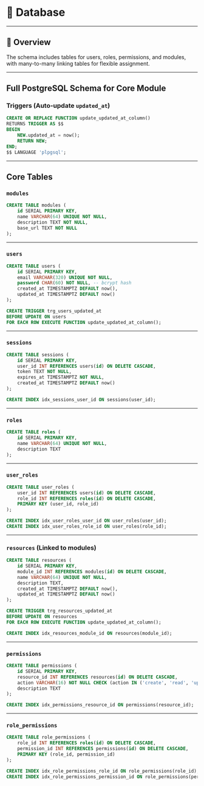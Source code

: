 # 📘 Database

---

## 🧭 Overview

The schema includes tables for users, roles, permissions, and modules, with many-to-many linking tables for flexible assignment.

---

## Full PostgreSQL Schema for Core Module

### Triggers (Auto-update `updated_at`)

```sql
CREATE OR REPLACE FUNCTION update_updated_at_column()
RETURNS TRIGGER AS $$
BEGIN
    NEW.updated_at = now();
    RETURN NEW;
END;
$$ LANGUAGE 'plpgsql';
```

---

## Core Tables

### `modules`

```sql
CREATE TABLE modules (
    id SERIAL PRIMARY KEY,
    name VARCHAR(64) UNIQUE NOT NULL,
    description TEXT NOT NULL,
    base_url TEXT NOT NULL
);
```

---

### `users`

```sql
CREATE TABLE users (
    id SERIAL PRIMARY KEY,
    email VARCHAR(320) UNIQUE NOT NULL,
    password CHAR(60) NOT NULL, -- bcrypt hash
    created_at TIMESTAMPTZ DEFAULT now(),
    updated_at TIMESTAMPTZ DEFAULT now()
);

CREATE TRIGGER trg_users_updated_at
BEFORE UPDATE ON users
FOR EACH ROW EXECUTE FUNCTION update_updated_at_column();
```

---

### `sessions`

```sql
CREATE TABLE sessions (
    id SERIAL PRIMARY KEY,
    user_id INT REFERENCES users(id) ON DELETE CASCADE,
    token TEXT NOT NULL,
    expires_at TIMESTAMPTZ NOT NULL,
    created_at TIMESTAMPTZ DEFAULT now()
);

CREATE INDEX idx_sessions_user_id ON sessions(user_id);
```

---

### `roles`

```sql
CREATE TABLE roles (
    id SERIAL PRIMARY KEY,
    name VARCHAR(64) UNIQUE NOT NULL,
    description TEXT
);
```

---

### `user_roles`

```sql
CREATE TABLE user_roles (
    user_id INT REFERENCES users(id) ON DELETE CASCADE,
    role_id INT REFERENCES roles(id) ON DELETE CASCADE,
    PRIMARY KEY (user_id, role_id)
);

CREATE INDEX idx_user_roles_user_id ON user_roles(user_id);
CREATE INDEX idx_user_roles_role_id ON user_roles(role_id);
```

---

### `resources` (Linked to modules)

```sql
CREATE TABLE resources (
    id SERIAL PRIMARY KEY,
    module_id INT REFERENCES modules(id) ON DELETE CASCADE,
    name VARCHAR(64) UNIQUE NOT NULL,
    description TEXT,
    created_at TIMESTAMPTZ DEFAULT now(),
    updated_at TIMESTAMPTZ DEFAULT now()
);

CREATE TRIGGER trg_resources_updated_at
BEFORE UPDATE ON resources
FOR EACH ROW EXECUTE FUNCTION update_updated_at_column();

CREATE INDEX idx_resources_module_id ON resources(module_id);
```

---

### `permissions`

```sql
CREATE TABLE permissions (
    id SERIAL PRIMARY KEY,
    resource_id INT REFERENCES resources(id) ON DELETE CASCADE,
    action VARCHAR(16) NOT NULL CHECK (action IN ('create', 'read', 'update', 'delete', 'read_all', 'update_all', 'delete_all')),
    description TEXT
);

CREATE INDEX idx_permissions_resource_id ON permissions(resource_id);
```

---

### `role_permissions`

```sql
CREATE TABLE role_permissions (
    role_id INT REFERENCES roles(id) ON DELETE CASCADE,
    permission_id INT REFERENCES permissions(id) ON DELETE CASCADE,
    PRIMARY KEY (role_id, permission_id)
);

CREATE INDEX idx_role_permissions_role_id ON role_permissions(role_id);
CREATE INDEX idx_role_permissions_permission_id ON role_permissions(permission_id);
```
